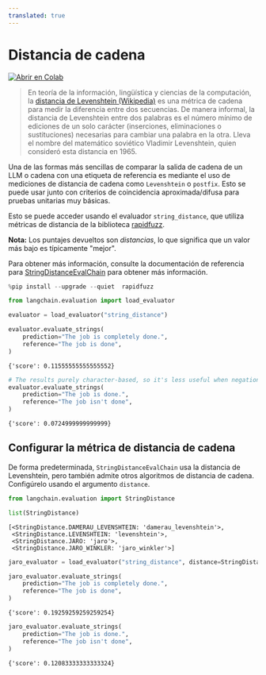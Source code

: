 ```yaml
---
translated: true
---
```


# Distancia de cadena

[![Abrir en Colab](https://colab.research.google.com/assets/colab-badge.svg)](https://colab.research.google.com/github/langchain-ai/langchain/blob/master/docs/docs/guides/evaluation/string/string_distance.ipynb)

>En teoría de la información, lingüística y ciencias de la computación, la [distancia de Levenshtein (Wikipedia)](https://en.wikipedia.org/wiki/Levenshtein_distance) es una métrica de cadena para medir la diferencia entre dos secuencias. De manera informal, la distancia de Levenshtein entre dos palabras es el número mínimo de ediciones de un solo carácter (inserciones, eliminaciones o sustituciones) necesarias para cambiar una palabra en la otra. Lleva el nombre del matemático soviético Vladimir Levenshtein, quien consideró esta distancia en 1965.

Una de las formas más sencillas de comparar la salida de cadena de un LLM o cadena con una etiqueta de referencia es mediante el uso de mediciones de distancia de cadena como `Levenshtein` o `postfix`. Esto se puede usar junto con criterios de coincidencia aproximada/difusa para pruebas unitarias muy básicas.

Esto se puede acceder usando el evaluador `string_distance`, que utiliza métricas de distancia de la biblioteca [rapidfuzz](https://github.com/maxbachmann/RapidFuzz).

**Nota:** Los puntajes devueltos son _distancias_, lo que significa que un valor más bajo es típicamente "mejor".

Para obtener más información, consulte la documentación de referencia para [StringDistanceEvalChain](https://api.python.langchain.com/en/latest/evaluation/langchain.evaluation.string_distance.base.StringDistanceEvalChain.html#langchain.evaluation.string_distance.base.StringDistanceEvalChain) para obtener más información.

```python
%pip install --upgrade --quiet  rapidfuzz
```

```python
from langchain.evaluation import load_evaluator

evaluator = load_evaluator("string_distance")
```

```python
evaluator.evaluate_strings(
    prediction="The job is completely done.",
    reference="The job is done",
)
```

```output
{'score': 0.11555555555555552}
```

```python
# The results purely character-based, so it's less useful when negation is concerned
evaluator.evaluate_strings(
    prediction="The job is done.",
    reference="The job isn't done",
)
```

```output
{'score': 0.0724999999999999}
```

## Configurar la métrica de distancia de cadena

De forma predeterminada, `StringDistanceEvalChain` usa la distancia de Levenshtein, pero también admite otros algoritmos de distancia de cadena. Configúrelo usando el argumento `distance`.

```python
from langchain.evaluation import StringDistance

list(StringDistance)
```

```output
[<StringDistance.DAMERAU_LEVENSHTEIN: 'damerau_levenshtein'>,
 <StringDistance.LEVENSHTEIN: 'levenshtein'>,
 <StringDistance.JARO: 'jaro'>,
 <StringDistance.JARO_WINKLER: 'jaro_winkler'>]
```

```python
jaro_evaluator = load_evaluator("string_distance", distance=StringDistance.JARO)
```

```python
jaro_evaluator.evaluate_strings(
    prediction="The job is completely done.",
    reference="The job is done",
)
```

```output
{'score': 0.19259259259259254}
```

```python
jaro_evaluator.evaluate_strings(
    prediction="The job is done.",
    reference="The job isn't done",
)
```

```output
{'score': 0.12083333333333324}
```
